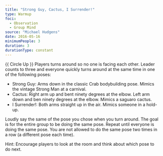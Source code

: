 ```yaml
---
title: "Strong Guy, Cactus, I Surrender!"
type: Warmup
foci:
  - Observation
  - Group Mind
source: "Michael Hudgens"
date: 2016-05-16
minimumPeople: 3
duration: 3
durationType: constant
---
```


{{ Circle Up }}
Players turns around so no one is facing each other.
Leader counts to three and everyone quickly turns around at the same time in one of the following poses:

- Strong Guy: Arms down in the classic Crab bodybuilding pose. Mimics the vintage Strong Man at a carnival.
- Cactus: Right arm up and bent ninety degrees at the elbow. Left arm down and ben ninety degrees at the elbow. Mimics a saguaro cactus.
- I Surrender!: Both arms straight up in the air. Mimics someone in a hold-up.

Loudly say the same of the pose you chose when you turn around.
The goal is for the entire group to be doing the same pose.
Repeat until everyone is doing the same pose.
You are not allowed to do the same pose two times in a row (a different pose each time).

Hint: Encourage players to look at the room and think about which pose to do next.

